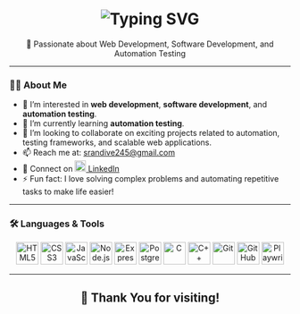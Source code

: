 <!-- Profile Header -->
<h1 align="center">
  <img src="https://readme-typing-svg.herokuapp.com?font=Orbitron&weight=800&size=35&duration=3000&pause=500&color=30F7FF&center=true&vCenter=true&width=600&lines=Hi+I'm+Shubham+Randvie" alt="Typing SVG" />
</h1>

<p align="center">🚀 Passionate about Web Development, Software Development, and Automation Testing </p>

---

### 👨‍💻 About Me

- 👀 I’m interested in **web development**, **software development**, and **automation testing**.  
- 🌱 I’m currently learning **automation testing**.  
- 💞️ I’m looking to collaborate on exciting projects related to automation, testing frameworks, and scalable web applications.  
- 📫 Reach me at: [srandive245@gmail.com](mailto:srandive245@gmail.com)  
- 🔗 Connect on [<img src="https://cdn.jsdelivr.net/gh/devicons/devicon/icons/linkedin/linkedin-original.svg" width="20"/> LinkedIn](https://www.linkedin.com/in/shubham-randive-8712a824a/)  
- ⚡ Fun fact: I love solving complex problems and automating repetitive tasks to make life easier!

---

### 🛠️ Languages & Tools

<p align="center">
  <!-- Frontend -->
  <img src="https://cdn.jsdelivr.net/gh/devicons/devicon/icons/html5/html5-original.svg" width="40" alt="HTML5" />
  <img src="https://cdn.jsdelivr.net/gh/devicons/devicon/icons/css3/css3-original.svg" width="40" alt="CSS3" />
  <img src="https://cdn.jsdelivr.net/gh/devicons/devicon/icons/javascript/javascript-original.svg" width="40" alt="JavaScript" />
  
  <!-- Backend -->
  <img src="https://cdn.jsdelivr.net/gh/devicons/devicon/icons/nodejs/nodejs-original.svg" width="40" alt="Node.js" />
  <img src="https://cdn.jsdelivr.net/gh/devicons/devicon/icons/express/express-original.svg" width="40" alt="Express.js" />
  
  <!-- Database -->
  <img src="https://cdn.jsdelivr.net/gh/devicons/devicon/icons/postgresql/postgresql-original.svg" width="40" alt="PostgreSQL" />
  
  <!-- Programming -->
  <img src="https://cdn.jsdelivr.net/gh/devicons/devicon/icons/c/c-original.svg" width="40" alt="C" />
  <img src="https://cdn.jsdelivr.net/gh/devicons/devicon/icons/cplusplus/cplusplus-original.svg" width="40" alt="C++" />
  
  <!-- Tools -->
  <img src="https://cdn.jsdelivr.net/gh/devicons/devicon/icons/git/git-original.svg" width="40" alt="Git" />
  <img src="https://cdn.jsdelivr.net/gh/devicons/devicon/icons/github/github-original.svg" width="40" alt="GitHub" />
  <img src="https://cdn.jsdelivr.net/gh/devicons/devicon/icons/playwright/playwright-original.svg" width="40" alt="Playwright" />
</p>



---

<h2 align="center">🙏 Thank You for visiting!</h2>

